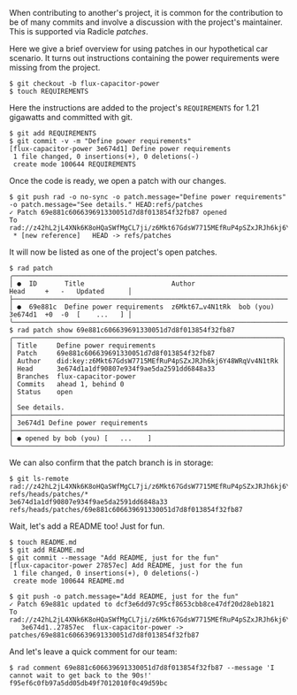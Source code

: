 When contributing to another's project, it is common for the contribution to be
of many commits and involve a discussion with the project's maintainer.  This is supported
via Radicle *patches*.

Here we give a brief overview for using patches in our hypothetical car
scenario.  It turns out instructions containing the power requirements were
missing from the project.

```
$ git checkout -b flux-capacitor-power
$ touch REQUIREMENTS
```

Here the instructions are added to the project's `REQUIREMENTS` for 1.21
gigawatts and committed with git.

```
$ git add REQUIREMENTS
$ git commit -v -m "Define power requirements"
[flux-capacitor-power 3e674d1] Define power requirements
 1 file changed, 0 insertions(+), 0 deletions(-)
 create mode 100644 REQUIREMENTS
```

Once the code is ready, we open a patch with our changes.

``` (stderr)
$ git push rad -o no-sync -o patch.message="Define power requirements" -o patch.message="See details." HEAD:refs/patches
✓ Patch 69e881c606639691330051d7d8f013854f32fb87 opened
To rad://z42hL2jL4XNk6K8oHQaSWfMgCL7ji/z6Mkt67GdsW7715MEfRuP4pSZxJRJh6kj6Y48WRqVv4N1tRk
 * [new reference]   HEAD -> refs/patches
```

It will now be listed as one of the project's open patches.

```
$ rad patch
╭──────────────────────────────────────────────────────────────────────────────────────────────────╮
│ ●  ID       Title                      Author                      Head     +   -   Updated      │
├──────────────────────────────────────────────────────────────────────────────────────────────────┤
│ ●  69e881c  Define power requirements  z6Mkt67…v4N1tRk  bob (you)  3e674d1  +0  -0  [    ...   ] │
╰──────────────────────────────────────────────────────────────────────────────────────────────────╯
$ rad patch show 69e881c606639691330051d7d8f013854f32fb87
╭────────────────────────────────────────────────────────────────────╮
│ Title     Define power requirements                                │
│ Patch     69e881c606639691330051d7d8f013854f32fb87                 │
│ Author    did:key:z6Mkt67GdsW7715MEfRuP4pSZxJRJh6kj6Y48WRqVv4N1tRk │
│ Head      3e674d1a1df90807e934f9ae5da2591dd6848a33                 │
│ Branches  flux-capacitor-power                                     │
│ Commits   ahead 1, behind 0                                        │
│ Status    open                                                     │
│                                                                    │
│ See details.                                                       │
├────────────────────────────────────────────────────────────────────┤
│ 3e674d1 Define power requirements                                  │
├────────────────────────────────────────────────────────────────────┤
│ ● opened by bob (you) [   ...    ]                                 │
╰────────────────────────────────────────────────────────────────────╯
```

We can also confirm that the patch branch is in storage:

```
$ git ls-remote rad://z42hL2jL4XNk6K8oHQaSWfMgCL7ji/z6Mkt67GdsW7715MEfRuP4pSZxJRJh6kj6Y48WRqVv4N1tRk refs/heads/patches/*
3e674d1a1df90807e934f9ae5da2591dd6848a33	refs/heads/patches/69e881c606639691330051d7d8f013854f32fb87
```

Wait, let's add a README too! Just for fun.

```
$ touch README.md
$ git add README.md
$ git commit --message "Add README, just for the fun"
[flux-capacitor-power 27857ec] Add README, just for the fun
 1 file changed, 0 insertions(+), 0 deletions(-)
 create mode 100644 README.md
```
``` (stderr) RAD_SOCKET=/dev/null
$ git push -o patch.message="Add README, just for the fun"
✓ Patch 69e881c updated to dcf3e6dd97c95cf8653cbb8ce47df20d28eb1821
To rad://z42hL2jL4XNk6K8oHQaSWfMgCL7ji/z6Mkt67GdsW7715MEfRuP4pSZxJRJh6kj6Y48WRqVv4N1tRk
   3e674d1..27857ec  flux-capacitor-power -> patches/69e881c606639691330051d7d8f013854f32fb87
```

And let's leave a quick comment for our team:

```
$ rad comment 69e881c606639691330051d7d8f013854f32fb87 --message 'I cannot wait to get back to the 90s!'
f95ef6c0fb97a5dd05db49f7012010f0c49d59bc
```
